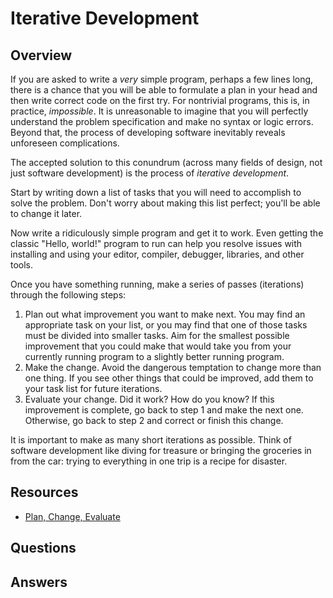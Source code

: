 # Iterative Development
## Overview
If you are asked to write a *very* simple program, perhaps a few lines long, there is a chance that you will be able to formulate a plan in your head and then write correct code on the first try. For nontrivial programs, this is, in practice, *impossible*. It is unreasonable to imagine that you will perfectly understand the problem specification and make no syntax or logic errors. Beyond that, the process of developing software inevitably reveals unforeseen complications.

The accepted solution to this conundrum (across many fields of design, not just software development) is the process of *iterative development*.

Start by writing down a list of tasks that you will need to accomplish to solve the problem. Don't worry about making this list perfect; you'll be able to change it later.
 
Now write a ridiculously simple program and get it to work. Even getting the classic "Hello, world!" program to run can help you resolve issues with installing and using your editor, compiler, debugger, libraries, and other tools.

Once you have something running, make a series of passes (iterations) through the following steps:

1. Plan out what improvement you want to make next. You may find an appropriate task on your list, or you may find that one of those tasks must be divided into smaller tasks. Aim for the smallest possible improvement that you could make that would take you from your currently running program to a slightly better running program.
1. Make the change. Avoid the dangerous temptation to change more than one thing. If you see other things that could be improved, add them to your task list for future iterations.
1. Evaluate your change. Did it work? How do you know? If this improvement is complete, go back to step 1 and make the next one. Otherwise, go back to step 2 and correct or finish this change.

It is important to make as many short iterations as possible. Think of software development like diving for treasure or bringing the groceries in from the car: trying to everything in one trip is a recipe for disaster.

## Resources
- [Plan, Change, Evaluate](../administrivia/how_to_college.md#plan_change_evaluate)
## Questions
## Answers
